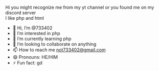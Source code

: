 Hi you might recognize me from my yt channel
or you found me on my discord server   
I like php and html

- 👋 Hi, I’m @733402
- 👀 I’m interested in php 
- 🌱 I’m currently learning php
- 💞️ I’m looking to collaborate on anything
- 📫 How to reach me not733402@gmail.com
- 😄 Pronouns: HE/HIM
- ⚡ Fun fact: gd

<!---
733402/733402 is a ✨ special ✨ repository because its `README.md` (this file) appears on your GitHub profile.
You can click the Preview link to take a look at your changes.
--->
